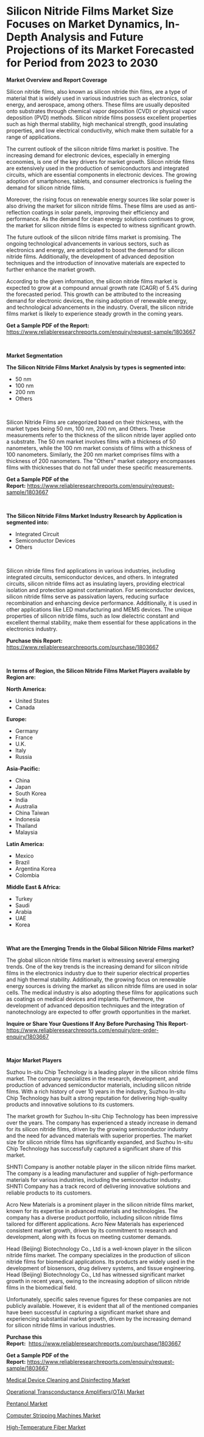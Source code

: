 <p><h1>Silicon Nitride Films Market Size Focuses on Market Dynamics, In-Depth Analysis and Future Projections of its Market Forecasted for Period from 2023 to 2030</h1></p><p><strong>Market Overview and Report Coverage</strong></p>
<p><p>Silicon nitride films, also known as silicon nitride thin films, are a type of material that is widely used in various industries such as electronics, solar energy, and aerospace, among others. These films are usually deposited onto substrates through chemical vapor deposition (CVD) or physical vapor deposition (PVD) methods. Silicon nitride films possess excellent properties such as high thermal stability, high mechanical strength, good insulating properties, and low electrical conductivity, which make them suitable for a range of applications.</p><p>The current outlook of the silicon nitride films market is positive. The increasing demand for electronic devices, especially in emerging economies, is one of the key drivers for market growth. Silicon nitride films are extensively used in the production of semiconductors and integrated circuits, which are essential components in electronic devices. The growing adoption of smartphones, tablets, and consumer electronics is fueling the demand for silicon nitride films.</p><p>Moreover, the rising focus on renewable energy sources like solar power is also driving the market for silicon nitride films. These films are used as anti-reflection coatings in solar panels, improving their efficiency and performance. As the demand for clean energy solutions continues to grow, the market for silicon nitride films is expected to witness significant growth.</p><p>The future outlook of the silicon nitride films market is promising. The ongoing technological advancements in various sectors, such as electronics and energy, are anticipated to boost the demand for silicon nitride films. Additionally, the development of advanced deposition techniques and the introduction of innovative materials are expected to further enhance the market growth.</p><p>According to the given information, the silicon nitride films market is expected to grow at a compound annual growth rate (CAGR) of 5.4% during the forecasted period. This growth can be attributed to the increasing demand for electronic devices, the rising adoption of renewable energy, and technological advancements in the industry. Overall, the silicon nitride films market is likely to experience steady growth in the coming years.</p></p>
<p><strong>Get a Sample PDF of the Report:</strong> <a href="https://www.reliableresearchreports.com/enquiry/request-sample/1803667">https://www.reliableresearchreports.com/enquiry/request-sample/1803667</a></p>
<p>&nbsp;</p>
<p><strong>Market Segmentation</strong></p>
<p><strong>The Silicon Nitride Films Market Analysis by types is segmented into:</strong></p>
<p><ul><li>50 nm</li><li>100 nm</li><li>200 nm</li><li>Others</li></ul></p>
<p>&nbsp;</p>
<p><p>Silicon Nitride Films are categorized based on their thickness, with the market types being 50 nm, 100 nm, 200 nm, and Others. These measurements refer to the thickness of the silicon nitride layer applied onto a substrate. The 50 nm market involves films with a thickness of 50 nanometers, while the 100 nm market consists of films with a thickness of 100 nanometers. Similarly, the 200 nm market comprises films with a thickness of 200 nanometers. The "Others" market category encompasses films with thicknesses that do not fall under these specific measurements.</p></p>
<p><strong>Get a Sample PDF of the Report:</strong>&nbsp;<a href="https://www.reliableresearchreports.com/enquiry/request-sample/1803667">https://www.reliableresearchreports.com/enquiry/request-sample/1803667</a></p>
<p>&nbsp;</p>
<p><strong>The Silicon Nitride Films Market Industry Research by Application is segmented into:</strong></p>
<p><ul><li>Integrated Circuit</li><li>Semiconductor Devices</li><li>Others</li></ul></p>
<p>&nbsp;</p>
<p><p>Silicon nitride films find applications in various industries, including integrated circuits, semiconductor devices, and others. In integrated circuits, silicon nitride films act as insulating layers, providing electrical isolation and protection against contamination. For semiconductor devices, silicon nitride films serve as passivation layers, reducing surface recombination and enhancing device performance. Additionally, it is used in other applications like LED manufacturing and MEMS devices. The unique properties of silicon nitride films, such as low dielectric constant and excellent thermal stability, make them essential for these applications in the electronics industry.</p></p>
<p><strong>Purchase this Report:</strong>&nbsp; <a href="https://www.reliableresearchreports.com/purchase/1803667">https://www.reliableresearchreports.com/purchase/1803667</a></p>
<p>&nbsp;</p>
<p><strong>In terms of Region, the Silicon Nitride Films Market Players available by Region are:</strong></p>
<p>
    <p> <strong> North America: </strong>
        <ul>
            <li>United States</li>
            <li>Canada</li>
        </ul>
        </p> 
    <p> <strong> Europe: </strong>
        <ul>
            <li>Germany</li>
            <li>France</li>
            <li>U.K.</li>
            <li>Italy</li>
            <li>Russia</li>
        </ul>
        </p> 
    <p> <strong> Asia-Pacific: </strong>
        <ul>
            <li>China</li>
            <li>Japan</li>
            <li>South Korea</li>
            <li>India</li>
            <li>Australia</li>
            <li>China Taiwan</li>
            <li>Indonesia</li>
            <li>Thailand</li>
            <li>Malaysia</li>
        </ul>
        </p> 
    <p> <strong> Latin America: </strong>
        <ul>
            <li>Mexico</li>
            <li>Brazil</li>
            <li>Argentina Korea</li>
            <li>Colombia</li>
        </ul>
        </p> 
    <p> <strong> Middle East & Africa: </strong>
        <ul>
            <li>Turkey</li>
            <li>Saudi</li>
            <li>Arabia</li>
            <li>UAE</li>
            <li>Korea</li>
        </ul>
    </p>
    </p>
<p>&nbsp;</p>
<p><strong>What are the Emerging Trends in the Global Silicon Nitride Films market?</strong></p>
<p><p>The global silicon nitride films market is witnessing several emerging trends. One of the key trends is the increasing demand for silicon nitride films in the electronics industry due to their superior electrical properties and high thermal stability. Additionally, the growing focus on renewable energy sources is driving the market as silicon nitride films are used in solar cells. The medical industry is also adopting these films for applications such as coatings on medical devices and implants. Furthermore, the development of advanced deposition techniques and the integration of nanotechnology are expected to offer growth opportunities in the market.</p></p>
<p><strong>Inquire or Share Your Questions If Any Before Purchasing This Report</strong>- <a href="https://www.reliableresearchreports.com/enquiry/pre-order-enquiry/1803667">https://www.reliableresearchreports.com/enquiry/pre-order-enquiry/1803667</a></p>
<p>&nbsp;</p>
<p><strong>Major Market Players</strong></p>
<p><p>Suzhou In-situ Chip Technology is a leading player in the silicon nitride films market. The company specializes in the research, development, and production of advanced semiconductor materials, including silicon nitride films. With a rich history of over 10 years in the industry, Suzhou In-situ Chip Technology has built a strong reputation for delivering high-quality products and innovative solutions to its customers.</p><p>The market growth for Suzhou In-situ Chip Technology has been impressive over the years. The company has experienced a steady increase in demand for its silicon nitride films, driven by the growing semiconductor industry and the need for advanced materials with superior properties. The market size for silicon nitride films has significantly expanded, and Suzhou In-situ Chip Technology has successfully captured a significant share of this market.</p><p>SHNTI Company is another notable player in the silicon nitride films market. The company is a leading manufacturer and supplier of high-performance materials for various industries, including the semiconductor industry. SHNTI Company has a track record of delivering innovative solutions and reliable products to its customers.</p><p>Acro New Materials is a prominent player in the silicon nitride films market, known for its expertise in advanced materials and technologies. The company has a diverse product portfolio, including silicon nitride films tailored for different applications. Acro New Materials has experienced consistent market growth, driven by its commitment to research and development, along with its focus on meeting customer demands.</p><p>Head (Beijing) Biotechnology Co., Ltd is a well-known player in the silicon nitride films market. The company specializes in the production of silicon nitride films for biomedical applications. Its products are widely used in the development of biosensors, drug delivery systems, and tissue engineering. Head (Beijing) Biotechnology Co., Ltd has witnessed significant market growth in recent years, owing to the increasing adoption of silicon nitride films in the biomedical field.</p><p>Unfortunately, specific sales revenue figures for these companies are not publicly available. However, it is evident that all of the mentioned companies have been successful in capturing a significant market share and experiencing substantial market growth, driven by the increasing demand for silicon nitride films in various industries.</p></p>
<p><strong>Purchase this Report:</strong>&nbsp;&nbsp;<a href="https://www.reliableresearchreports.com/purchase/1803667">https://www.reliableresearchreports.com/purchase/1803667</a></p>
<p></p>
<p><strong>Get a Sample PDF of the Report:</strong>&nbsp;<a href="https://www.reliableresearchreports.com/enquiry/request-sample/1803667">https://www.reliableresearchreports.com/enquiry/request-sample/1803667</a></p>
<p><p><a href="https://medium.com/@grayceyundt1913/medical-device-cleaning-and-disinfecting-market-insights-into-market-cagr-market-trends-and-767745d1625d">Medical Device Cleaning and Disinfecting Market</a></p><p><a href="https://medium.com/@kelsitorphy644/operational-transconductance-amplifiers-ota-market-size-reveals-the-best-marketing-channels-in-bac682d17802">Operational Transconductance Amplifiers(OTA) Market</a></p><p><a href="https://github.com/marloy8/Market-Research-Report-List-1/blob/main/pentanol-market.md">Pentanol Market</a></p><p><a href="https://medium.com/@orinsmitham1985/computer-stripping-machines-market-insights-into-market-cagr-market-trends-and-growth-strategies-2c7c63149480">Computer Stripping Machines Market</a></p><p><a href="https://github.com/aliciawhite5576/Market-Research-Report-List-1/blob/main/high-temperature-fiber-market.md">High-Temperature Fiber Market</a></p></p>
